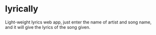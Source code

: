 # lyrically

Light-weight lyrics web app, just enter the name of artist and song name, and it will give the lyrics of the song given.
